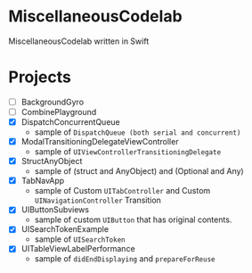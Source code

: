 # MiscellaneousCodelab
MiscellaneousCodelab written in Swift

# Projects
- [ ] BackgroundGyro
- [ ] CombinePlayground
- [x] DispatchConcurrentQueue
    - sample of `DispatchQueue (both serial and concurrent)`
- [x] ModalTransitioningDelegateViewController
    - sample of `UIViewControllerTransitioningDelegate`
- [x] StructAnyObject
    - sample of (struct and AnyObject) and (Optional and Any)
- [x] TabNavApp
    - sample of Custom `UITabController` and Custom `UINavigationController` Transition
- [x] UIButtonSubviews
    - sample of custom `UIButton` that has original contents.
- [x] UISearchTokenExample
    - sample of `UISearchToken`
- [x] UITableViewLabelPerformance
    - sample of `didEndDisplaying` and `prepareForReuse`
